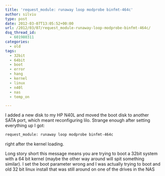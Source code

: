 ```yaml
---
title: 'request_module: runaway loop modprobe binfmt-464c'
author: silviu
type: post
date: 2012-03-07T13:05:52+00:00
url: /2012/03/07/request_module-runaway-loop-modprobe-binfmt-464c/
dsq_thread_id:
  - 601980311
categories:
  - old
tags:
  - 32bit
  - 64bit
  - boot
  - error
  - hang
  - kernel
  - linux
  - n40l
  - nas
  - temp_on

---
```

I added a new disk to my HP N40L and moved the boot disk to another SATA port, which meant reconfiguring lilo. Strange enough after setting everything up I got:
```bash
request_module: runaway loop modprobe binfmt-464c
```
right after the kernel loading.

Long story short this message means you are trying to boot a 32bit system with a 64 bit kernel (maybe the other way around will spit something similar). I set the boot parameter wrong and I was actually trying to boot and old 32 bit linux install that was still around on one of the drives in the NAS